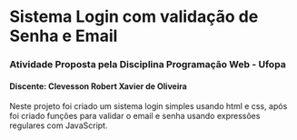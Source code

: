 # Sistema Login com validação de Senha e Email
### Atividade Proposta pela Disciplina Programação Web - Ufopa
#### Discente: Clevesson Robert Xavier de Oliveira

Neste projeto foi criado um sistema login simples usando html e css, após foi criado funções para validar o email e senha usando expressões regulares com JavaScript.
